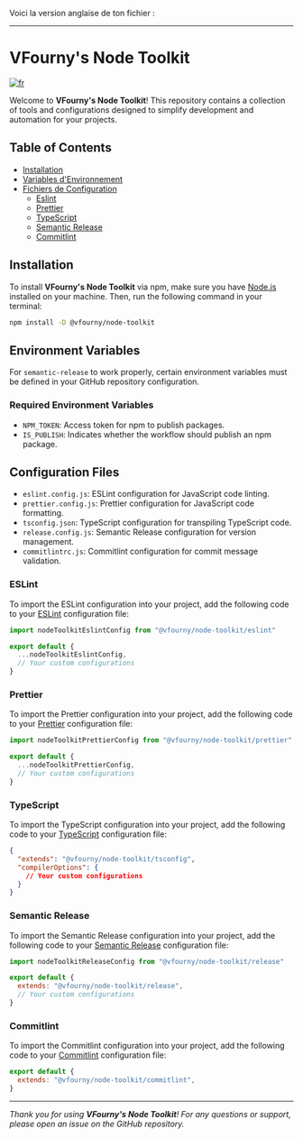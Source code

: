 Voici la version anglaise de ton fichier :

---

# VFourny's Node Toolkit

[![fr](https://img.shields.io/badge/lang-fr-blue)](https://github.com/vfourny/node-toolkit/blob/main/README.fr.md)

Welcome to **VFourny's Node Toolkit**! This repository contains a collection of tools and configurations designed to simplify development and automation for your projects.

## Table of Contents

- [Installation](#installation)
- [Variables d'Environnement](#variables-d'environnement)
- [Fichiers de Configuration](#fichiers-de-configuration)
  - [Eslint](#eslint)
  - [Prettier](#prettier)
  - [TypeScript](#typescript)
  - [Semantic Release](#semantic-release)
  - [Commitlint](#commitlint)

## Installation

To install **VFourny's Node Toolkit** via npm, make sure you have [Node.js](https://nodejs.org/) installed on your machine. Then, run the following command in your terminal:

```bash
npm install -D @vfourny/node-toolkit
```

## Environment Variables

For `semantic-release` to work properly, certain environment variables must be defined in your GitHub repository configuration.

### Required Environment Variables

- `NPM_TOKEN`: Access token for npm to publish packages.
- `IS_PUBLISH`: Indicates whether the workflow should publish an npm package.

## Configuration Files

- `eslint.config.js`: ESLint configuration for JavaScript code linting.
- `prettier.config.js`: Prettier configuration for JavaScript code formatting.
- `tsconfig.json`: TypeScript configuration for transpiling TypeScript code.
- `release.config.js`: Semantic Release configuration for version management.
- `commitlintrc.js`: Commitlint configuration for commit message validation.

### ESLint

To import the ESLint configuration into your project, add the following code to your [ESLint](https://eslint.org/docs/latest/use/configure/configuration-files#configuration-file) configuration file:

```javascript
import nodeToolkitEslintConfig from "@vfourny/node-toolkit/eslint"

export default {
  ...nodeToolkitEslintConfig,
  // Your custom configurations
}
```

### Prettier

To import the Prettier configuration into your project, add the following code to your [Prettier](https://prettier.io/docs/en/configuration.html) configuration file:

```javascript
import nodeToolkitPrettierConfig from "@vfourny/node-toolkit/prettier"

export default {
  ...nodeToolkitPrettierConfig,
  // Your custom configurations
}
```

### TypeScript

To import the TypeScript configuration into your project, add the following code to your [TypeScript](https://www.typescriptlang.org/tsconfig) configuration file:

```json
{
  "extends": "@vfourny/node-toolkit/tsconfig",
  "compilerOptions": {
    // Your custom configurations
  }
}
```

### Semantic Release

To import the Semantic Release configuration into your project, add the following code to your [Semantic Release](https://semantic-release.gitbook.io/semantic-release) configuration file:

```javascript
import nodeToolkitReleaseConfig from "@vfourny/node-toolkit/release"

export default {
  extends: "@vfourny/node-toolkit/release",
  // Your custom configurations
}
```

### Commitlint

To import the Commitlint configuration into your project, add the following code to your [Commitlint](https://commitlint.js.org/#/concepts-shareable-config) configuration file:

```javascript
export default {
  extends: "@vfourny/node-toolkit/commitlint",
}
```

---

_Thank you for using **VFourny's Node Toolkit**! For any questions or support, please open an issue on the GitHub repository._
